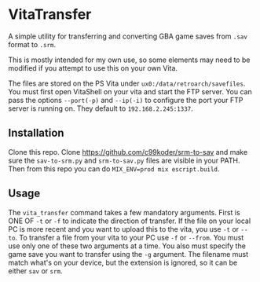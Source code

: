 # VitaTransfer

A simple utility for transferring and converting GBA game saves from `.sav` format to `.srm`.

This is mostly intended for my own use, so some elements may need to be modified if you attempt to use this on your own Vita.

The files are stored on the PS Vita under `ux0:/data/retroarch/savefiles`. You must first open
VitaShell on your vita and start the FTP server. You can pass the options `--port(-p)` and `--ip(-i)`
to configure the port your FTP server is running on. They default to `192.168.2.245:1337`.

## Installation

Clone this repo. Clone https://github.com/c99koder/srm-to-sav and make sure the `sav-to-srm.py` and `srm-to-sav.py` files are visible in your PATH. Then from this repo you can do `MIX_ENV=prod mix escript.build`.

## Usage
The `vita_transfer` command takes a few mandatory arguments. First is ONE OF `-t` or `-f` to indicate the direction of transfer. If the file on your local PC is more recent and you want to upload this to the vita, you use `-t` or `--to`. To transfer a file from your vita to your PC use `-f` or `--from`. You must use only one of these two arguments at a time. You also must specify the game save you want to transfer using the `-g` argument. The filename must match what's on your device, but the extension is ignored, so it can be either `sav` or `srm`.

